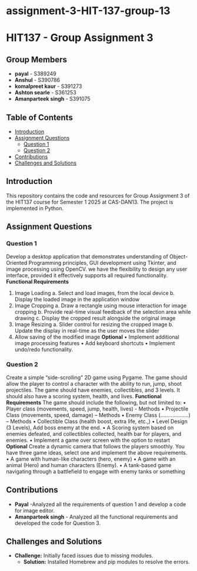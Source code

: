 # assignment-3-HIT-137-group-13
# HIT137 - Group Assignment 3

## Group Members

- **payal** - S389249
- **Anshul** - S390786
- **komalpreet kaur** - S391273
- **Ashton searle** -  S361253
- **Amanparteek singh** -   S391075


## Table of Contents

- [Introduction](#introduction)
- [Assignment Questions](#assignment-questions)
    - [Question 1](#question-1)
    - [Question 2](#question-2)
- [Contributions](#contributions)
- [Challenges and Solutions](#challenges-and-solutions)


## Introduction

This repository contains the code and resources for Group Assignment 3 of the HIT137 course for Semester 1 2025 at CAS-DAN13. The project is implemented in Python.

## Assignment Questions

### Question 1

Develop a desktop application that demonstrates understanding of Object-
Oriented Programming principles, GUI development using Tkinter, and image
processing using OpenCV.
we have the flexibility to design any user interface, provided it effectively supports all
required functionality.
**Functional Requirements**
1. Image Loading
a. Select and load images, from the local device
b. Display the loaded image in the application window
2. Image Cropping
a. Draw a rectangle using mouse interaction for image cropping
b. Provide real-time visual feedback of the selection area while drawing
c. Display the cropped result alongside the original image
3. Image Resizing
a. Slider control for resizing the cropped image
b. Update the display in real-time as the user moves the slider
4. Allow saving of the modified image
**Optional**
• Implement additional image processing features
• Add keyboard shortcuts
• Implement undo/redo functionality.

### Question 2

Create a simple “side-scrolling” 2D game using Pygame. The game should allow the
player to control a character with the ability to run, jump, shoot projectiles. The game
should have enemies, collectibles, and 3 levels. It should also have a scoring system,
health, and lives.
**Functional Requirements**
The game should include the following, but not limited to:
• Player class (movements, speed, jump, health, lives) - Methods
• Projectile Class (movements, speed, damage) – Methods
• Enemy Class (……………….) – Methods
• Collectible Class (health boost, extra life, etc.,)
• Level Design (3 Levels), Add boss enemy at the end.
• A Scoring system based on enemies defeated, and collectibles collected, health
bar for players, and enemies.
• Implement a game over screen with the option to restart
**Optional**
Create a dynamic camera that follows the players smoothly.
You have three game ideas, select one and implement the above requirements.
• A game with human-like characters (hero, enemy)
• A game with an animal (Hero) and human characters (Enemy).
• A tank-based game navigating through a battlefield to engage with enemy tanks
or something

## Contributions
- **Payal** -Analyzed all the requirements of question 1 and develop a code for image editor.
- **Amanparteek singh** - Analyzed all the functional requirements and developed the code for Question 3.

## Challenges and Solutions

- **Challenge:** Initially faced issues due to missing modules.
  - **Solution:** Installed Homebrew and pip modules to resolve the errors.




